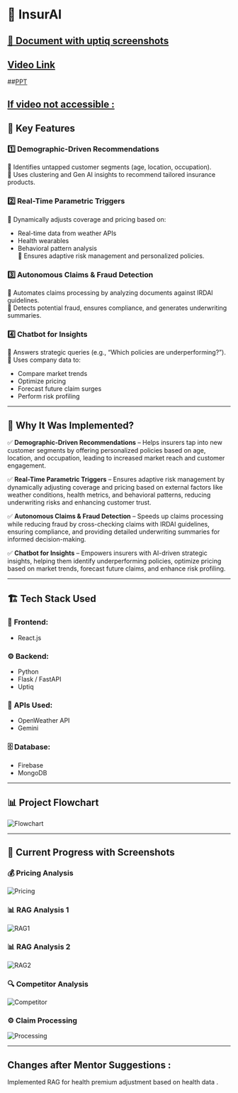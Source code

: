 # 🚀 InsurAI
## [📄 Document with uptiq screenshots ](https://docs.google.com/document/d/1fPQrNFWIAjhBeFarG0BE8zfYT74VIS0f_JlihpdfmYo/edit?usp=sharing)  
## [Video Link](https://youtu.be/F7vaE0me3tg)
##[PPT](https://docs.google.com/presentation/d/1gSInuRIeN_X7clZyrj_Yzn-mXqxgD-POh8xuGPfWN8k/edit?slide=id.g33e20550fab_1_0#slide=id.g33e20550fab_1_0)
## [If video not accessible : ](https://drive.google.com/drive/u/0/folders/1vGEozSQ5H-qEJSH47x5aP9WE9Q571eeG)
## 📌 Key Features

### 1️⃣ Demographic-Driven Recommendations  
🔹 Identifies untapped customer segments (age, location, occupation).  
🔹 Uses clustering and Gen AI insights to recommend tailored insurance products.  

### 2️⃣ Real-Time Parametric Triggers  
🔹 Dynamically adjusts coverage and pricing based on:  
   - Real-time data from weather APIs  
   - Health wearables  
   - Behavioral pattern analysis  
🔹 Ensures adaptive risk management and personalized policies.  

### 3️⃣ Autonomous Claims & Fraud Detection  
🔹 Automates claims processing by analyzing documents against IRDAI guidelines.  
🔹 Detects potential fraud, ensures compliance, and generates underwriting summaries.  

### 4️⃣ Chatbot for Insights  
🔹 Answers strategic queries (e.g., “Which policies are underperforming?”).  
🔹 Uses company data to:  
   - Compare market trends  
   - Optimize pricing  
   - Forecast future claim surges  
   - Perform risk profiling  

---

## 🎯 Why It Was Implemented?

✅ **Demographic-Driven Recommendations** – Helps insurers tap into new customer segments by offering personalized policies based on age, location, and occupation, leading to increased market reach and customer engagement.
 
✅ **Real-Time Parametric Triggers** –  Ensures adaptive risk management by dynamically adjusting coverage and pricing based on external factors like weather conditions, health metrics, and behavioral patterns, reducing underwriting risks and enhancing customer trust.

✅ **Autonomous Claims & Fraud Detection** – Speeds up claims processing while reducing fraud by cross-checking claims with IRDAI guidelines, ensuring compliance, and providing detailed underwriting summaries for informed decision-making.

✅ **Chatbot for Insights** – Empowers insurers with AI-driven strategic insights, helping them identify underperforming policies, optimize pricing based on market trends, forecast future claims, and enhance risk profiling.

---

## 🏗️ Tech Stack Used

### 📌 **Frontend:**  
- React.js  

### ⚙️ **Backend:**  
- Python  
- Flask / FastAPI  
- Uptiq  

### 🔗 **APIs Used:**  
- OpenWeather API  
- Gemini  

### 🗄️ **Database:**  
- Firebase  
- MongoDB  

---

## 📊 Project Flowchart  
![Flowchart](screenshots/Flowchart%20(1).png)  

---

## 🚀 Current Progress with Screenshots  

### 💰 Pricing Analysis  
![Pricing](screenshots/Pricing.jpg)  

### 📊 RAG Analysis 1  
![RAG1](screenshots/RAG1.jpg)  

### 📊 RAG Analysis 2  
![RAG2](screenshots/RAG2.jpg)  

### 🔍 Competitor Analysis  
![Competitor](screenshots/competitor.jpg)  

### ⚙️ Claim Processing  
![Processing](screenshots/claim_output.png)

---
## Changes after Mentor Suggestions : 

 Implemented RAG for health premium adjustment based on health data .
